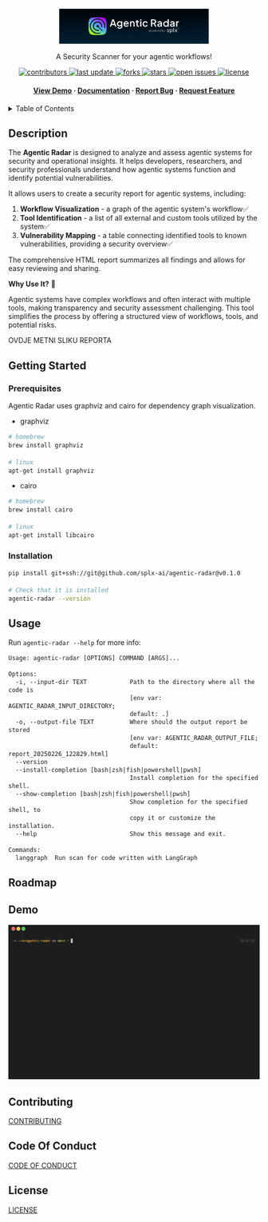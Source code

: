 <div align="center">


  <a href="https://splx.ai"><img src="docs/logo.png" alt="logo" width="300" height="auto" /></a>
  
  <p>
    A Security Scanner for your agentic workflows!
  </p>
  
  
<!-- Badges -->
<p>
  <a href="https://github.com/splx-ai/agentic-radar/graphs/contributors">
    <img src="https://img.shields.io/github/contributors/splx-ai/agentic-radar" alt="contributors" />
  </a>
  <a href="">
    <img src="https://img.shields.io/github/last-commit/splx-ai/agentic-radar" alt="last update" />
  </a>
  <a href="https://github.com/splx-ai/agentic-radar/network/members">
    <img src="https://img.shields.io/github/forks/splx-ai/agentic-radar" alt="forks" />
  </a>
  <a href="https://github.com/splx-ai/agentic-radar/stargazers">
    <img src="https://img.shields.io/github/stars/splx-ai/agentic-radar" alt="stars" />
  </a>
  <a href="https://github.com/splx-ai/agentic-radar/issues/">
    <img src="https://img.shields.io/github/issues/splx-ai/agentic-radar" alt="open issues" />
  </a>
  <a href="https://github.com/splx-ai/agentic-radar/blob/master/LICENSE">
    <img src="https://img.shields.io/github/license/splx-ai/agentic-radar.svg" alt="license" />
  </a>
</p>
   
  <h4>
    <a href="https://github.com/splx-ai/agentic-radar/">View Demo</a>
  <span> · </span>
    <a href="https://github.com/splx-ai/agentic-radar">Documentation</a>
  <span> · </span>
    <a href="https://github.com/splx-ai/agentic-radar/issues/">Report Bug</a>
  <span> · </span>
    <a href="https://github.com/splx-ai/agentic-radar/issues/">Request Feature</a>
  </h4>
</div>

<!-- TABLE OF CONTENTS -->
<details>
  <summary>Table of Contents</summary>
  <ol>
    <li>
      <a href="#description">Description</a>
    </li>
    <li>
      <a href="#getting-started">Getting Started</a>
      <ul>
        <li><a href="#prerequisites">Prerequisites</a></li>
        <li><a href="#installation">Installation</a></li>
      </ul>
    </li>
    <li><a href="#usage">Usage</a></li>
    <li><a href="#roadmap">Roadmap</a></li>
    <li><a href="#demo">Demo</a></li>
    <li><a href="#contributing">Contributing</a></li>
    <li><a href="#code-of-conduct">Code Of Conduct</a></li>
    <li><a href="#license">License</a></li>
  </ol>
</details>

## Description

The **Agentic Radar** is designed to analyze and assess agentic systems for security and operational insights. It helps developers, researchers, and security professionals understand how agentic systems function and identify potential vulnerabilities.

It allows users to create a security report for agentic systems, including:
1. **Workflow Visualization** - a graph of the agentic system's workflow✅
2. **Tool Identification** - a list of all external and custom tools utilized by the system✅
3. **Vulnerability Mapping** - a table connecting identified tools to known vulnerabilities, providing a security overview✅

The comprehensive HTML report summarizes all findings and allows for easy reviewing and sharing.

**Why Use It?** 🔎

Agentic systems have complex workflows and often interact with multiple tools, making transparency and security assessment challenging. This tool simplifies the process by offering a structured view of workflows, tools, and potential risks.


OVDJE METNI SLIKU REPORTA


## Getting Started

### Prerequisites

Agentic Radar uses graphviz and cairo for dependency graph visualization.

- graphviz
```sh
# homebrew
brew install graphviz

# linux
apt-get install graphviz
```

- cairo
```sh
# homebrew
brew install cairo

# linux
apt-get install libcairo
```

### Installation
```sh
pip install git+ssh://git@github.com/splx-ai/agentic-radar@v0.1.0

# Check that it is installed
agentic-radar --version
```

## Usage

Run `agentic-radar --help` for more info:
```
Usage: agentic-radar [OPTIONS] COMMAND [ARGS]...

Options:
  -i, --input-dir TEXT            Path to the directory where all the code is
                                  [env var: AGENTIC_RADAR_INPUT_DIRECTORY;
                                  default: .]
  -o, --output-file TEXT          Where should the output report be stored
                                  [env var: AGENTIC_RADAR_OUTPUT_FILE;
                                  default: report_20250226_122829.html]
  --version
  --install-completion [bash|zsh|fish|powershell|pwsh]
                                  Install completion for the specified shell.
  --show-completion [bash|zsh|fish|powershell|pwsh]
                                  Show completion for the specified shell, to
                                  copy it or customize the installation.
  --help                          Show this message and exit.

Commands:
  langgraph  Run scan for code written with LangGraph
```


## Roadmap


## Demo

<img src="./docs/demo.gif"/>

## Contributing

[CONTRIBUTING](CONTRIBUTING.md)

## Code Of Conduct
[CODE OF CONDUCT](CODE_OF_CONDUCT.md)

## License

[LICENSE](LICENSE.md)
